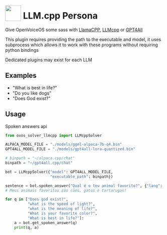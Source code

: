 # <img src='https://camo.githubusercontent.com/57d5fd32c5b51e73fce9077a45f155db3edecd5dfe31d272d73569cb23ef779c/68747470733a2f2f692e696d6775722e636f6d2f6c41645a6a376d2e6a706567' card_color='#40DBB0' width='50' height='50' style='vertical-align:bottom'/>  LLM.cpp Persona
 
Give OpenVoiceOS some sass with [LlamaCPP](https://github.com/ggerganov/llama.cpp),  [LLMcpp](https://github.com/antimatter15/alpaca.cpp) or [GPT4All](https://github.com/nomic-ai/gpt4all)

This plugin requires providing the path to the executable and model, it uses subprocess which allows it to work with these programs without requiring python bindings

Dedicated plugins may exist for each LLM


## Examples 

* "What is best in life?"
* "Do you like dogs"
* "Does God exist?"


## Usage

Spoken answers api

```python
from ovos_solver_llmcpp import LLMcppSolver

ALPACA_MODEL_FILE = "./models/ggml-alpaca-7b-q4.bin"
GPT4ALL_MODEL_FILE = "./models/gpt4all-lora-quantized.bin"

# binpath = "~/alpaca.cpp/chat"
binpath = "~/gpt4all.cpp/chat"

bot = LLMcppSolver({"model": GPT4ALL_MODEL_FILE,
                    "executable_path": binpath})

sentence = bot.spoken_answer("Qual é o teu animal favorito?", {"lang": "pt-pt"})
# Meus animais favoritos são cães, gatos e tartarugas!

for q in ["Does god exist?",
          "what is the speed of light?",
          "what is the meaning of life?",
          "What is your favorite color?",
          "What is best in life?"]:
    a = bot.get_spoken_answer(q)
    print(q, a)

```

